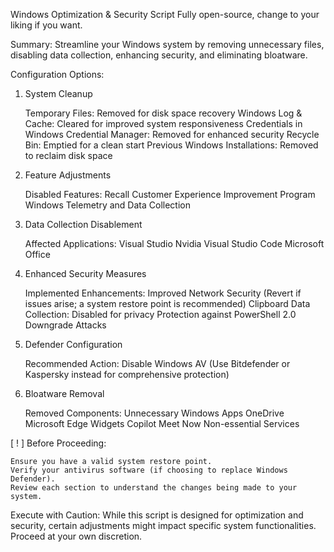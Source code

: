 Windows Optimization & Security Script
Fully open-source, change to your liking if you want.

Summary: Streamline your Windows system by removing unnecessary files, disabling data collection, enhancing security, and eliminating bloatware.

Configuration Options:
1. System Cleanup

    Temporary Files: Removed for disk space recovery
    Windows Log & Cache: Cleared for improved system responsiveness
    Credentials in Windows Credential Manager: Removed for enhanced security
    Recycle Bin: Emptied for a clean start
    Previous Windows Installations: Removed to reclaim disk space

2. Feature Adjustments

    Disabled Features:
        Recall
        Customer Experience Improvement Program
        Windows Telemetry and Data Collection

3. Data Collection Disablement

    Affected Applications:
        Visual Studio
        Nvidia
        Visual Studio Code
        Microsoft Office

4. Enhanced Security Measures

    Implemented Enhancements:
        Improved Network Security (Revert if issues arise; a system restore point is recommended)
        Clipboard Data Collection: Disabled for privacy
        Protection against PowerShell 2.0 Downgrade Attacks

5. Defender Configuration

    Recommended Action:
        Disable Windows AV (Use Bitdefender or Kaspersky instead for comprehensive protection)

6. Bloatware Removal

    Removed Components:
        Unnecessary Windows Apps
        OneDrive
        Microsoft Edge
        Widgets
        Copilot
        Meet Now
        Non-essential Services

[ ! ] Before Proceeding:

    Ensure you have a valid system restore point.
    Verify your antivirus software (if choosing to replace Windows Defender).
    Review each section to understand the changes being made to your system.

Execute with Caution: While this script is designed for optimization and security, certain adjustments might impact specific system functionalities. Proceed at your own discretion.
